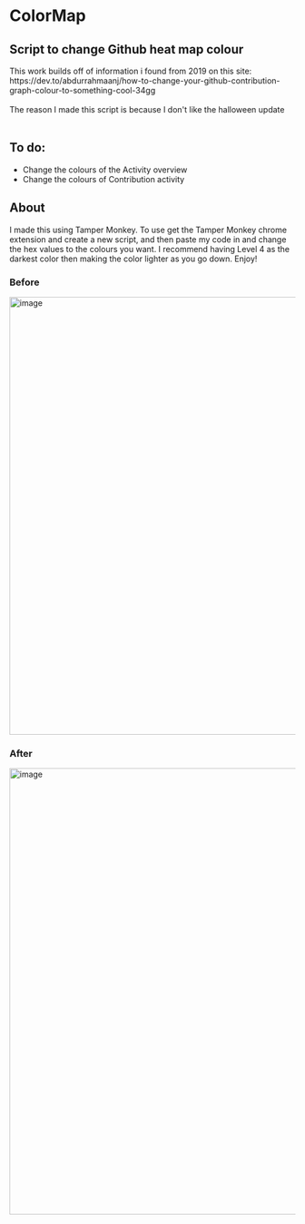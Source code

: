 # ColorMap
<h2>Script to change Github heat map colour</h2>
This work builds off of information i found from 2019 on this site: https://dev.to/abdurrahmaanj/how-to-change-your-github-contribution-graph-colour-to-something-cool-34gg <br><br>
The reason I made this script is because I don't like the halloween update
<br><br>
<h2>To do:</h2>
<ul>
  <li>Change the colours of the Activity overview</li>
  <li>Change the colours of Contribution activity</li>
</ul>
<h2>About</h2>
I made this using Tamper Monkey. To use get the Tamper Monkey chrome extension and create a new script, and then paste my code in and change the hex values to the colours you want. I recommend having Level 4 as the darkest color then making the color lighter as you go down. Enjoy!
<br>
<h3>Before</h3>
<img width="772" alt="image" src="https://github.com/user-attachments/assets/85c72b73-7f68-4f3a-89d8-aea9de4ab64c">

<h3>After</h3>
<img width="787" alt="image" src="https://github.com/user-attachments/assets/392ed2a5-776f-4b4e-85ff-c75ca24cdb45">
<br>
